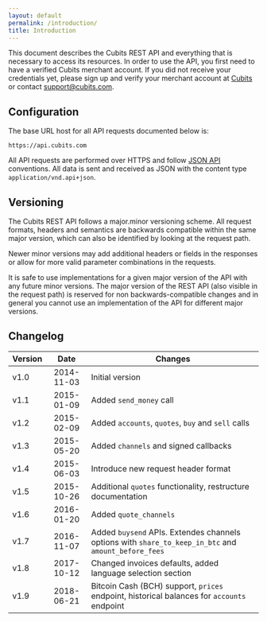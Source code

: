 ```yaml
---
layout: default
permalink: /introduction/
title: Introduction
---
```

This document describes the Cubits REST API and everything that is necessary to access its resources. In order to use the API, you first need to have a verified Cubits merchant account. If you did not receive your credentials yet, please sign up and verify your merchant account at [Cubits](https://cubits.com/merchant) or contact [support@cubits.com](mailto:support@cubits.com).

## Configuration

The base URL host for all API requests documented below is:
```
https://api.cubits.com
```

All API requests are performed over HTTPS and follow [JSON API](http://jsonapi.org/) conventions. All data is sent and received as JSON with the content type `application/vnd.api+json`.

## Versioning
The Cubits REST API follows a major.minor versioning scheme. All request formats, headers and semantics are backwards compatible within the same major version, which can also be identified by looking at the request path.

Newer minor versions may add additional headers or fields in the responses or allow for more valid parameter combinations in the requests.

It is safe to use implementations for a given major version of the API with any future minor versions.
The major version of the REST API (also visible in the request path) is reserved for non backwards-compatible changes and in general you cannot use an implementation of the API for different major versions.

## Changelog

| Version | Date       | Changes                                                      |
| ------- |:----------:| ------------------------------------------------------------ |
| v1.0    | 2014-11-03 | Initial version                                              |
| v1.1    | 2015-01-09 | Added `send_money` call                                      |
| v1.2    | 2015-02-09 | Added `accounts`, `quotes`, `buy` and `sell` calls           |
| v1.3    | 2015-05-20 | Added `channels` and signed callbacks                        |
| v1.4    | 2015-06-03 | Introduce new request header format                          |
| v1.5    | 2015-10-26 | Additional `quotes` functionality, restructure documentation |
| v1.6    | 2016-01-20 | Added `quote_channels`                                       |
| v1.7    | 2016-11-07 | Added `buysend` APIs. Extendes channels options with `share_to_keep_in_btc` and `amount_before_fees` |
| v1.8    | 2017-10-12 | Changed invoices defaults, added language selection section  |
| v1.9    | 2018-06-21 | Bitcoin Cash (BCH) support, `prices` endpoint, historical balances for `accounts` endpoint |
